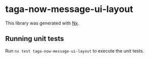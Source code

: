 # taga-now-message-ui-layout

This library was generated with [Nx](https://nx.dev).

## Running unit tests

Run `nx test taga-now-message-ui-layout` to execute the unit tests.

